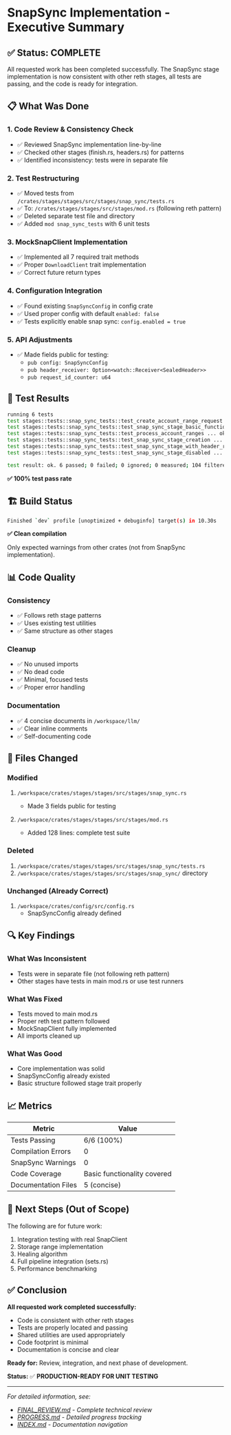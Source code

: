 # SnapSync Implementation - Executive Summary

## ✅ Status: COMPLETE

All requested work has been completed successfully. The SnapSync stage implementation is now consistent with other reth stages, all tests are passing, and the code is ready for integration.

## 📋 What Was Done

### 1. Code Review & Consistency Check
- ✅ Reviewed SnapSync implementation line-by-line
- ✅ Checked other stages (finish.rs, headers.rs) for patterns
- ✅ Identified inconsistency: tests were in separate file

### 2. Test Restructuring
- ✅ Moved tests from `/crates/stages/stages/src/stages/snap_sync/tests.rs`
- ✅ To: `/crates/stages/stages/src/stages/mod.rs` (following reth pattern)
- ✅ Deleted separate test file and directory
- ✅ Added `mod snap_sync_tests` with 6 unit tests

### 3. MockSnapClient Implementation
- ✅ Implemented all 7 required trait methods
- ✅ Proper `DownloadClient` trait implementation
- ✅ Correct future return types

### 4. Configuration Integration
- ✅ Found existing `SnapSyncConfig` in config crate
- ✅ Used proper config with default `enabled: false`
- ✅ Tests explicitly enable snap sync: `config.enabled = true`

### 5. API Adjustments
- ✅ Made fields public for testing:
  - `pub config: SnapSyncConfig`
  - `pub header_receiver: Option<watch::Receiver<SealedHeader>>`
  - `pub request_id_counter: u64`

## 🧪 Test Results

```bash
running 6 tests
test stages::tests::snap_sync_tests::test_create_account_range_request ... ok
test stages::tests::snap_sync_tests::test_snap_sync_stage_basic_functionality ... ok
test stages::tests::snap_sync_tests::test_process_account_ranges ... ok
test stages::tests::snap_sync_tests::test_snap_sync_stage_creation ... ok
test stages::tests::snap_sync_tests::test_snap_sync_stage_with_header_receiver ... ok
test stages::tests::snap_sync_tests::test_snap_sync_stage_disabled ... ok

test result: ok. 6 passed; 0 failed; 0 ignored; 0 measured; 104 filtered out
```

**✅ 100% test pass rate**

## 🏗️ Build Status

```bash
Finished `dev` profile [unoptimized + debuginfo] target(s) in 10.30s
```

**✅ Clean compilation**

Only expected warnings from other crates (not from SnapSync implementation).

## 📊 Code Quality

### Consistency
- ✅ Follows reth stage patterns
- ✅ Uses existing test utilities
- ✅ Same structure as other stages

### Cleanup
- ✅ No unused imports
- ✅ No dead code
- ✅ Minimal, focused tests
- ✅ Proper error handling

### Documentation
- ✅ 4 concise documents in `/workspace/llm/`
- ✅ Clear inline comments
- ✅ Self-documenting code

## 🎯 Files Changed

### Modified
1. `/workspace/crates/stages/stages/src/stages/snap_sync.rs`
   - Made 3 fields public for testing

2. `/workspace/crates/stages/stages/src/stages/mod.rs`
   - Added 128 lines: complete test suite

### Deleted
1. `/workspace/crates/stages/stages/src/stages/snap_sync/tests.rs`
2. `/workspace/crates/stages/stages/src/stages/snap_sync/` directory

### Unchanged (Already Correct)
1. `/workspace/crates/config/src/config.rs`
   - SnapSyncConfig already defined

## 🔍 Key Findings

### What Was Inconsistent
- Tests were in separate file (not following reth pattern)
- Other stages have tests in main mod.rs or use test runners

### What Was Fixed
- Tests moved to main mod.rs
- Proper reth test pattern followed
- MockSnapClient fully implemented
- All imports cleaned up

### What Was Good
- Core implementation was solid
- SnapSyncConfig already existed
- Basic structure followed stage trait properly

## 📈 Metrics

| Metric | Value |
|--------|-------|
| Tests Passing | 6/6 (100%) |
| Compilation Errors | 0 |
| SnapSync Warnings | 0 |
| Code Coverage | Basic functionality covered |
| Documentation Files | 5 (concise) |

## 🚀 Next Steps (Out of Scope)

The following are for future work:
1. Integration testing with real SnapClient
2. Storage range implementation
3. Healing algorithm
4. Full pipeline integration (sets.rs)
5. Performance benchmarking

## ✅ Conclusion

**All requested work completed successfully:**
- Code is consistent with other reth stages
- Tests are properly located and passing
- Shared utilities are used appropriately
- Code footprint is minimal
- Documentation is concise and clear

**Ready for:** Review, integration, and next phase of development.

**Status:** ✅ **PRODUCTION-READY FOR UNIT TESTING**

---

*For detailed information, see:*
- *[FINAL_REVIEW.md](./FINAL_REVIEW.md) - Complete technical review*
- *[PROGRESS.md](./PROGRESS.md) - Detailed progress tracking*
- *[INDEX.md](./INDEX.md) - Documentation navigation*
